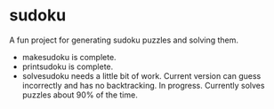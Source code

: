 # sudoku
A fun project for generating sudoku puzzles and solving them. 

- makesudoku is complete.
- printsudoku is complete.
- solvesudoku needs a little bit of work. Current version can guess incorrectly and has no backtracking. In progress. Currently solves puzzles about 90% of the time. 
